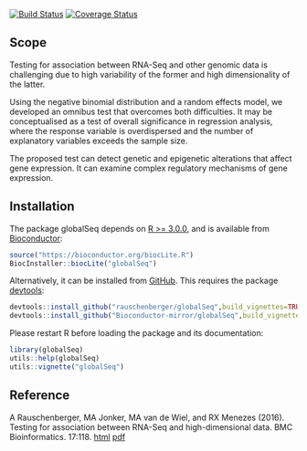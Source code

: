
<!-- README.md is generated from README.Rmd. Please edit that file -->
[![Build Status](https://travis-ci.org/rauschenberger/globalSeq.svg?branch=master)](https://travis-ci.org/rauschenberger/globalSeq) [![Coverage Status](https://codecov.io/github/rauschenberger/globalSeq/coverage.svg?branch=master)](https://codecov.io/github/rauschenberger/globalSeq?branch=master)

<!--[![Platforms](http://www.bioconductor.org/shields/availability/release/globalSeq.svg)](http://bioconductor.org/packages/devel/bioc/html/globalSeq.html#archives)
[![Downloads](http://www.bioconductor.org/shields/downloads/globalSeq.svg)](http://bioconductor.org/packages/stats/bioc/globalSeq/)
[![Posts](http://www.bioconductor.org/shields/posts/globalSeq.svg)](https://support.bioconductor.org/t/globalseq/)
[![in Bioc](http://www.bioconductor.org/shields/years-in-bioc/globalSeq.svg)](http://bioconductor.org/packages/devel/bioc/html/globalSeq.html#since)
[![Build](http://www.bioconductor.org/shields/build/devel/bioc/globalSeq.svg)](http://bioconductor.org/checkResults/devel/bioc-LATEST/globalSeq/)
[![Commits](http://www.bioconductor.org/shields/commits/bioc/globalSeq.svg)](http://bioconductor.org/packages/devel/bioc/html/globalSeq.html#svn_source)
[![Coverage Status](http://www.bioconductor.org/shields/coverage/devel/globalSeq.svg)](https://codecov.io/github/Bioconductor-mirror/globalSeq/branch/master)-->
Scope
-----

Testing for association between RNA-Seq and other genomic data is challenging due to high variability of the former and high dimensionality of the latter.

Using the negative binomial distribution and a random effects model, we developed an omnibus test that overcomes both difficulties. It may be conceptualised as a test of overall significance in regression analysis, where the response variable is overdispersed and the number of explanatory variables exceeds the sample size.

The proposed test can detect genetic and epigenetic alterations that affect gene expression. It can examine complex regulatory mechanisms of gene expression.

Installation
------------

The package globalSeq depends on [R &gt;= 3.0.0](https://cran.r-project.org/), and is available from [Bioconductor](http://bioconductor.org/packages/globalSeq/):

``` r
source("https://bioconductor.org/biocLite.R")
BiocInstaller::biocLite("globalSeq")
```

Alternatively, it can be installed from [GitHub](https://github.com/rauschenberger/globalSeq). This requires the package [devtools](https://cran.r-project.org/web/packages/devtools/README.html):

``` r
devtools::install_github("rauschenberger/globalSeq",build_vignettes=TRUE)
devtools::install_github("Bioconductor-mirror/globalSeq",build_vignettes=TRUE)
```

Please restart R before loading the package and its documentation:

``` r
library(globalSeq)
utils::help(globalSeq)
utils::vignette("globalSeq")
```

Reference
---------

A Rauschenberger, MA Jonker, MA van de Wiel, and RX Menezes (2016). Testing for association between RNA-Seq and high-dimensional data. BMC Bioinformatics. 17:118. [html](http://dx.doi.org/10.1186/s12859-016-0961-5) [pdf](http://www.biomedcentral.com/content/pdf/s12859-016-0961-5.pdf)

<!-- [html]
<script>
  (function(i,s,o,g,r,a,m){i['GoogleAnalyticsObject']=r;i[r]=i[r]||function(){
  (i[r].q=i[r].q||[]).push(arguments)},i[r].l=1*new Date();a=s.createElement(o),
  m=s.getElementsByTagName(o)[0];a.async=1;a.src=g;m.parentNode.insertBefore(a,m)
  })(window,document,'script','https://www.google-analytics.com/analytics.js','ga');
  ga('create', 'UA-96845398-2', 'auto');
  ga('send', 'pageview');
</script>
-->
